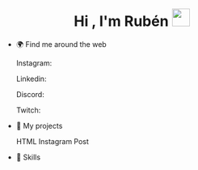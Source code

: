 <h1 align="center"><b>Hi , I'm Rubén </b><img src="https://media.giphy.com/media/hvRJCLFzcasrR4ia7z/giphy.gif" width="35"></h1>


- 🌍 Find me around the web
  
    Instagram:
  
    Linkedin:

    Discord:

    Twitch: 


- 🔨 My projects
  
    HTML Instagram Post


- 🔱 Skills

    
